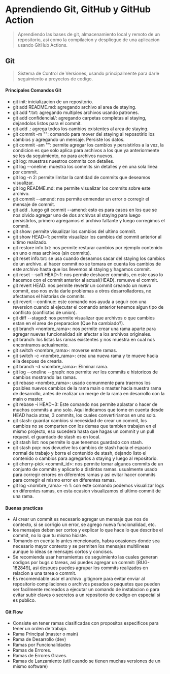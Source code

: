 
# Aprendiendo Git, GitHub y GitHub Action
> Aprendiendo las bases de git, almacenamiento local y remoto de un repositorio, asi como la compilacion y despliegue de una aplicacion usando GitHub Actions.

## Git
> Sistema de Control de Versiones, usando principalmente para darle seguimiento a proyectos de codigo.

#### Principales Comandos Git

- git init: inicializacion de un repositorio.
- git add README.md: agregando archivo al area de staying.
- git add *.txt: agregando multiples archivos usando patrones.
- git add confidencial/: agregando carpetas completas al staying, dejandolos listos para el commit.
- git add .: agrega todos los cambios existentes al area de staying.
- git commit -m "": comando para mover del staying al reposotirio los cambios y agregando un mensaje. Persiste los datos.
- git commit -am "": permite agregar los cambios y persistirlos a la vez, la condicion es que solo aplica para archivos a los que ya anteriormente se les da seguimiento, no para archivos nuevos.
- git log: muestras nuestros commits con detalles.
- git log --oneline: muestra los commits sin detalles y en una sola linea por commit.
- git log -n 2: permite limitar la cantidad de commits que deseamos visualizar.
- git log README.md: me permite visualizar los commits sobre este archivo.
- git commit --amend: nos permite enmendar un error o corregir el mensaje de commit.
- git add . luego git commit --amend: esto es para casos en los que se nos olvido agregar uno de dos archivos al staying para luego persistirlos, primero agregamos el archivo faltante y luego corregimos el commit.
- git show: permite visualizar los cambios del ultimo commit.
- git show HEAD~1: permite visualizar los cambios del commit anterior al ultimo realizado.
- git restore info.txt: nos permite resturar cambios por ejemplo contenido en uno o mas archivos (sin commits).
- git reset info.txt: se usa cuando deseamos sacar del staying los cambios de un archivo. al hacer commit no se tomara en cuenta los cambios de este archivo hasta que los llevemos al staying y hagamos commit.
- git reset --soft HEAD~1: nos permite deshacer commits, en este caso lo hacemos con el commit anterior al actual(HEAD). remueve el commit.
- git revert HEAD: nos permite revertir un commit creando un nuevo commit, eso nos evita darle problemas a otros desarrolladores, no afectamos el historias de commits.
- git revert --continue: este comando nos ayuda a seguir con una reversion cuando al ejecutar el comando anterior tenemos algun tipo de conflicto (conflictos de union).
- git diff --staged: nos permite visualizar que archivos o que cambios estan en el area de preparacion (Que ha cambiado?).
- git branch <nombre_rama>: nos permite crear una rama aparte para agregar nuevas funcionalidad sin afectar a los archivos originales.
- git branch: los listas las ramas existentes y nos muestra en cual nos encontramos actualmente.
- git switch <nombre_rama>: moverse entre ramas.
- git switch -c <nombre_rama>: crea una nueva rama y te mueve hacia ella despues de crearla.
- git branch -d <nombre_rama>: Eliminar rama.
- git log --oneline --graph: nos permite ver los commits e historicos de cambios mostrando las ramas.
- git rebase <nombre_rama>: usado comunmente para traernos los posibles nuevos cambios de la rama main o master hacia nuestra rama de desarrollo, antes de realizar un merge de la rama en desarrollo con la main o master.
- git rebase -i HEAD~3: Este comando nos permite aplastar o hacer de muchos commits a uno solo. Aqui indicamos que tome en cuenta desde HEAD hacia atras, 3 commits, los cuales convertiriamos en uno solo.
- git stash: guardar cambios si necesidad de crear un commit, los cambios no se comparten con los demas que tambien trabajen en el mismo projecto, eso sucedera hasta que hagas un commit y un pull request. el guardado de stash es en local.
- git stash list: nos permite lo que tenemos guardado con stash.
- git stash pop: nos devuelve los cambios de stash hacia el espacio normal de trabajo y borra el contenido de stash, dejando listo el contenido o cambios para agregarlos a staying y luego al repositorio.
- git cherry-pick <commit_id>: nos permite tomar algunos commits de un conjunto de commits y aplicarlo a distintas ramas. usualmente usado para corregir errores en diferentes ramas y asi evitar hacer commits para corregir el mismo error en diferentes ramas.
- git log <nombre_rama> -n 1: con este comando podemos visualizar logs en diferentes ramas, en esta ocasion visualizamos el ultimo commit de una rama.


#### Buenas practicas
- Al crear un commit es necesario agregar un mensaje que nos de contexto, si se corrigio un error, se agrego nueva funcionalidad, etc.
- los mensajes deben ser cortos y explicar lo que hace lo que describe el commit, no lo que tu mismo hiciste.
- Tomando en cuenta lo antes mencionado, habra ocasiones donde sea necesario mayor contexto y se permiten los mensajes multilineas aunque lo ideas se mensajes cortos y concisos.
- Se recomienda usar herramientas de seguimiento las cuales generan codigos por bugs o tareas, asi puedes agregar un commit: [BUG-182849], asi despues puedes agrupar los commits realizados en relacion a una tarea o commit.
- Es recomendable usar el archivo .gitignore para evitar enviar al repositorio compilaciones o archivos pesados o paquetes que pueden ser facilmente recreados a ejecutar un comando de instalacion o para evitar subir claves o secretos a un repositorio de codigo en especial si es publico.

#### Git Flow
- Consiste en tener ramas clasificadas con propositos especificos para tener un orden de trabajo.
- Rama Principal (master o main)
- Rama de Desarrollo (dev)
- Ramas por Funcionalidades
- Ramas de Errores.
- Ramas de Errores Graves.
- Ramas de Lanzamiento (util cuando se tienen muchas versiones de un mismo software)
